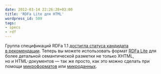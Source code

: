 ```yaml
---
date: 2012-03-14 22:26:28+03:00
title: 'RDFa Lite для HTML'
wordpress_id: 509
tags:
- specs
- rdf
---
```


Группа спецификаций RDFa 1.1 [достигла статуса кандидата в рекомендации][1]. Теперь вы можете использовать формат [RDFa Lite][2] для более детальной семантической разметки не только XHTML, но и HTML-документов — так же просто, как это можно сделать при помощи [микроформатов][3] или [микроданных][4].

[1]: http://www.w3.org/blog/SW/2012/03/13/rdfa-1-1-core-rdfa-lite-and-xhtmlrdfa-published-as-candidate-recommendations/
[2]: http://www.w3.org/TR/rdfa-lite/
[3]: http://microformats.org/
[4]: http://dev.w3.org/html5/md/
